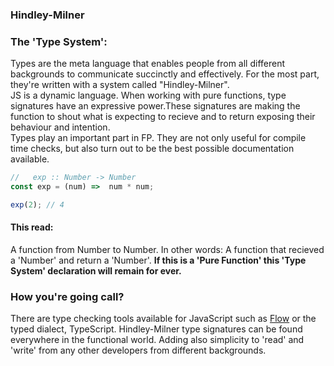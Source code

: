 ### Hindley-Milner

### The 'Type System':
Types are the meta language that enables people from all different backgrounds to communicate succinctly and effectively.
For the most part, they're written with a system called "Hindley-Milner".
<br/>
JS is a dynamic language. When working with pure functions, type signatures have an expressive power.These signatures are making
the function to shout what is expecting to recieve and to return exposing their behaviour and intention. 
<br/>
Types play an important part in FP. They are not only useful for compile time checks, but also turn out to be the best possible 
documentation available.
<br/>

```javascript
//   exp :: Number -> Number
const exp = (num) =>  num * num;

exp(2); // 4
```

#### This read: 
A function from Number to Number. In other words: A function that recieved a 'Number' and return a 'Number'.
<b>If this is a 'Pure Function' this 'Type System' declaration will remain for ever.</b>

### How you're going call?
There are type checking tools available for JavaScript such as [Flow](https://flow.org) or the typed dialect, TypeScript. 
Hindley-Milner type signatures can be found everywhere in the functional world. Adding also simplicity to 'read' and 'write' from 
any other developers from different backgrounds.
